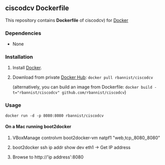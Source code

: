 ## ciscodcv Dockerfile


This repository contains **Dockerfile** of ciscodcv) for [Docker](https://www.docker.io/)


### Dependencies

* None


### Installation

1. Install [Docker](https://www.docker.io/).

2. Download from private [Docker Hub](https://registry.hub.docker.com/u/rbannist/ciscodcv/): `docker pull rbannist/ciscodcv`

   (alternatively, you can build an image from Dockerfile: `docker build -t="rbannist/ciscodcv" github.com/rbannist/ciscodcv`)


### Usage

    docker run -d -p 8080:8080 rbannist/ciscodcv

#### On a Mac running boot2docker

 1. VBoxManage controlvm boot2docker-vm natpf1 "web,tcp,,8080,,8080"

 2. boot2docker ssh ip addr show dev eth1 -> Get IP address

 3. Browse to http://'ip address':8080


